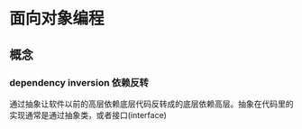 # 面向对象编程

## 概念

### dependency inversion 依赖反转
通过抽象让软件以前的高层依赖底层代码反转成的底层依赖高层。抽象在代码里的实现通常是通过抽象类，或者接口(interface)